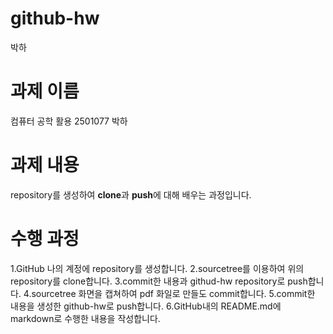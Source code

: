# github-hw
박하

# 과제 이름
컴퓨터 공학 활용 2501077 박하

# 과제 내용
repository를 생성하여 **clone**과
**push**에 대해 배우는 과정입니다.

# 수행 과정
1.GitHub 나의 계정에 repository를 생성합니다.
2.sourcetree를 이용하여 위의 repository를 clone합니다.
3.commit한 내용과 githud-hw repository로 push합니다.
4.sourcetree 화면을 캡쳐하여 pdf 화일로 만들도 commit합니다.
5.commit한 내용을 생성한 github-hw로 push합니다.
6.GitHub내의 README.md에 markdown로 수행한 내용을 작성합니다.
